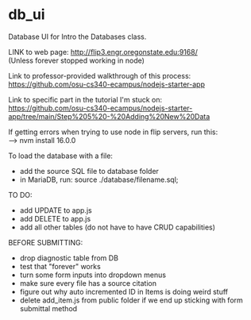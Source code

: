# db_ui

Database UI for Intro the Databases class. 

LINK to web page: http://flip3.engr.oregonstate.edu:9168/ <br>
(Unless forever stopped working in node)

Link to professor-provided walkthrough of this process: <br>
https://github.com/osu-cs340-ecampus/nodejs-starter-app 

Link to specific part in the tutorial I'm stuck on: <br>
https://github.com/osu-cs340-ecampus/nodejs-starter-app/tree/main/Step%205%20-%20Adding%20New%20Data 

If getting errors when trying to use node in flip servers, run this: <br>
 --> nvm install 16.0.0 

To load the database with a file: <br>
 - add the source SQL file to database folder <br>
 - in MariaDB, run: source ./database/filename.sql;


TO DO: <br>
- add UPDATE to app.js <br>
- add DELETE to app.js<br>
- add all other tables (do not have to have CRUD capabilities)<br>

BEFORE SUBMITTING: <br>
- drop diagnostic table from DB <br>
- test that "forever" works <br>
- turn some form inputs into dropdown menus <br>
- make sure every file has a source citation <br>
- figure out why auto incremented ID in Items is doing weird stuff <br>
- delete add_item.js from public folder if we end up sticking with form submittal method <br>
